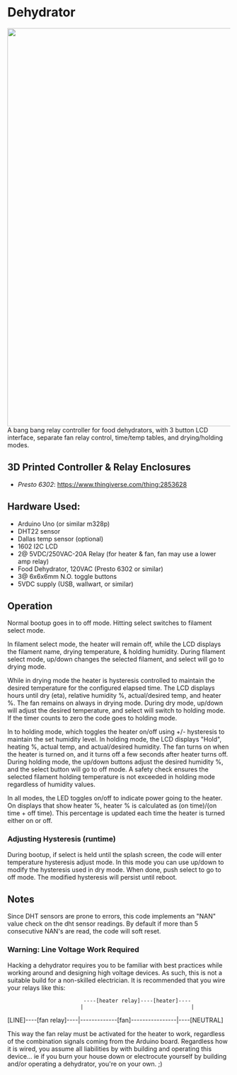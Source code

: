 # Dehydrator
<img src="https://cdn.thingiverse.com/renders/fa/e7/e0/af/d5/63c64e5bdb93b1421403e6982178a298_preview_featured.jpg" width="900">
A bang bang relay controller for food dehydrators, with 3 button LCD interface, separate fan relay control, time/temp tables, and drying/holding modes.

## 3D Printed Controller & Relay Enclosures
- *Presto 6302*: https://www.thingiverse.com/thing:2853628

## Hardware Used:
- Arduino Uno (or similar m328p)
- DHT22 sensor
- Dallas temp sensor (optional)
- 1602 I2C LCD
- 2@ 5VDC/250VAC-20A Relay (for heater & fan, fan may use a lower amp relay)
- Food Dehydrator, 120VAC (Presto 6302 or similar)
- 3@ 6x6x6mm N.O. toggle buttons
- 5VDC supply (USB, wallwart, or similar)

## Operation
Normal bootup goes in to off mode. Hitting select switches to filament select mode.

In filament select mode, the heater will remain off, while the LCD displays the filament name, drying temperature, & holding humidity. During filament select mode, up/down changes the selected filament, and select will go to drying mode.

While in drying mode the heater is hysteresis controlled to maintain the desired temperature for the configured elapsed time. The LCD displays hours until dry (eta), relative humidity %, actual/desired temp, and heater %. The fan remains on always in drying mode. During dry mode, up/down will adjust the desired temperature, and select will switch to holding mode. If the timer counts to zero the code goes to holding mode.

In to holding mode, which toggles the heater on/off using +/- hysteresis to maintain the set humidity level. In holding mode, the LCD displays "Hold", heating %,
actual temp, and actual/desired humidity. The fan turns on when the heater is turned on, and it turns off a few seconds after heater turns off. During holding mode, the up/down buttons adjust the desired humidity %, and the select button will go to off mode. A safety check ensures the selected filament holding temperature is not exceeded in holding mode regardless of humidity values.

In all modes, the LED toggles on/off to indicate power going to the heater. On displays that show heater %, heater % is calculated as (on time)/(on time + off time). This percentage is updated each time the heater is turned either on or off.

### Adjusting Hysteresis (runtime)
During bootup, if select is held until the splash screen, the code will enter temperature hysteresis adjust mode. In this mode you can use up/down to modify the hysteresis used in dry mode. When done, push select to go to off mode. The modified hysteresis will persist until reboot.

## Notes
Since DHT sensors are prone to errors, this code implements an "NAN" value check on the dht sensor readings. By default if more than 5 consecutive NAN's are read, the code will soft reset.

### Warning: Line Voltage Work Required
Hacking a dehydrator requires you to be familiar with best practices while working around and designing high voltage devices. As such, this is not a suitable build for a non-skilled electrician. It is recommended that you wire your relays like this:

                            ----[heater relay]----[heater]----
                           |                                  |
  [LINE]----[fan relay]----|-------------[fan]----------------|----[NEUTRAL]

This way the fan relay must be activated for the heater to work, regardless of the combination signals coming from the Arduino board. Regardless how it is wired, you assume all liabilities by with building and operating this device... ie if you burn your house down or electrocute yourself by building and/or operating a dehydrator, you're on your own. ;)
